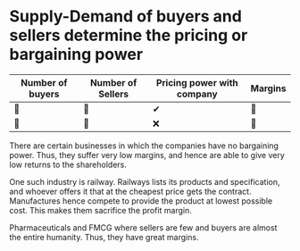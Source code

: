 # Supply-Demand of buyers and sellers determine the pricing or bargaining power

|Number of buyers | Number of Sellers | Pricing power with company | Margins |
| - | - | -| -|
| 🔼  | 🔽  | ✔ | 🔼
| 🔽  | 🔼  | ❌| 🔻  

There are certain businesses in which the companies have no bargaining power. Thus, they suffer very low margins, and hence are able to give very low returns to the shareholders.

One such industry is railway. Railways lists its products and specification, and whoever offers it that at the cheapest price gets the contract. Manufactures hence compete to provide the product at lowest possible cost. This makes them sacrifice the profit margin.

Pharmaceuticals and FMCG where sellers are few and buyers are almost the entire humanity. Thus, they have great margins.
